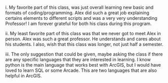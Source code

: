 i. My favorite part of this class, was just overall learning new basic and formats of coding/programming. Alex did such a great job explaining certains elements to different scripts and was a very very understanding Professor! I am forever grateful for both his class during this program.

ii. My least favorite part of this class was that we never got to meet Alex in person. Alex was such a great professor. He understands and cares about his students. I also, wish that this class was longer, not just half a semester.

iii. The only suggestion that could be given, maybe asking the class if there are any specific languages that they are interested in learning. I know python is the main language that works best with ArcGIS, but I would have loved to learn SQL or some Arcade. This are two languages that are also helpful in ArcGIS.